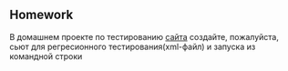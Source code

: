 ## Homework

В домашнем проекте по тестированию [сайта](https://demowebshop.tricentis.com/register) создайте, пожалуйста, сьют для регресионного тестирования(xml-файл) и запуска из командной строки
